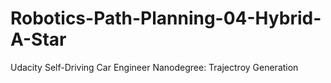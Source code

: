 # Robotics-Path-Planning-04-Hybrid-A-Star
Udacity Self-Driving Car Engineer Nanodegree: Trajectroy Generation
